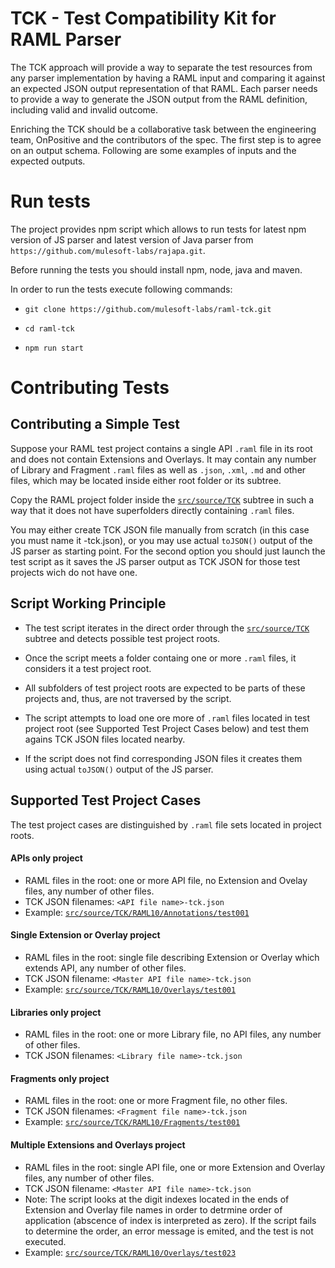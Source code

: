 # TCK - Test Compatibility Kit for RAML Parser

The TCK approach will provide a way to separate the test resources from any parser implementation by having a RAML input and comparing it against an expected JSON output representation of that RAML. Each parser needs to provide a way to generate the JSON output from the RAML definition, including valid and invalid outcome.

Enriching the TCK should be a collaborative task between the engineering team, OnPositive and the contributors of the spec. The first step is to agree on an output schema. Following are some examples of inputs and the expected outputs.

# Run tests
The project provides npm script which allows to run tests for latest npm version of JS parser and latest version of Java parser from `https://github.com/mulesoft-labs/rajapa.git`.

Before running the tests you should install npm, node, java and maven.

In order to run the tests execute following commands:
* `git clone https://github.com/mulesoft-labs/raml-tck.git`

* `cd raml-tck`

* `npm run start`

# Contributing Tests

## Contributing a Simple Test

Suppose your RAML test project contains a single API `.raml` file in its root and does not contain Extensions and Overlays. It may contain any number of Library and Fragment `.raml` files as well as `.json`, `.xml`, `.md` and other files, which may be located inside either root folder or its subtree.

Copy the RAML project folder inside the [`src/source/TCK`](https://github.com/mulesoft-labs/raml-tck/tree/master/src/source/TCK) subtree in such a way that it does not have superfolders directly containing `.raml` files.

You may either create TCK JSON file manually from scratch (in this case you must name it <my API RAML file name>-tck.json), or you may use actual `toJSON()` output of the JS parser as starting point. For the second option you should just launch the test script as it saves the JS parser output as TCK JSON for those test projects wich do not have one.


## Script Working Principle

* The test script iterates in the direct order through the [`src/source/TCK`](https://github.com/mulesoft-labs/raml-tck/tree/master/src/source/TCK) subtree and detects possible test project roots.

* Once the script meets a folder containg one or more `.raml` files, it considers it a test project root.

* All subfolders of test project roots are expected to be parts of these projects and, thus, are not traversed by the script.

* The script attempts to load one ore more of `.raml` files located in test project root (see Supported Test Project Cases below) and test them agains TCK JSON files located nearby.

* If the script does not find corresponding JSON files it creates them using actual `toJSON()` output of the JS parser.



## Supported Test Project Cases

The test project cases are distinguished by `.raml` file sets located in project roots.

#### APIs only project
* RAML files in the root: one or more API file, no Extension and Ovelay files, any number of other files.
* TCK JSON filenames: `<API file name>-tck.json`
* Example: [`src/source/TCK/RAML10/Annotations/test001`](https://github.com/mulesoft-labs/raml-tck/tree/master/src/source/TCK/RAML10/Annotations/test001)

#### Single Extension or Overlay project
* RAML files in the root: single file describing Extension or Overlay which extends API, any number of other files.
* TCK JSON filename: `<Master API file name>-tck.json`
* Example: [`src/source/TCK/RAML10/Overlays/test001`](https://github.com/mulesoft-labs/raml-tck/tree/master/src/source/TCK/RAML10/Overlays/test001)

#### Libraries only project
* RAML files in the root: one or more Library file, no API files, any number of other files.
* TCK JSON filenames: `<Library file name>-tck.json`

#### Fragments only project
* RAML files in the root: one or more Fragment file, no other files.
* TCK JSON filenames: `<Fragment file name>-tck.json`
* Example: [`src/source/TCK/RAML10/Fragments/test001`](https://github.com/mulesoft-labs/raml-tck/tree/master/src/source/TCK/RAML10/Fragments/test001)

#### Multiple Extensions and Overlays project
* RAML files in the root: single API file, one or more Extension and Overlay files, any number of other files.
* TCK JSON filename: `<Master API file name>-tck.json`
* Note:  The script looks at the digit indexes located in the ends of Extension and Overlay file names in order to detrmine order of application (abscence of index is interpreted as zero). If the script fails to determine the order, an error message is emited, and the test is not executed.
* Example: [`src/source/TCK/RAML10/Overlays/test023`](https://github.com/mulesoft-labs/raml-tck/tree/master/src/source/TCK/RAML10/Overlays/test023)






 



